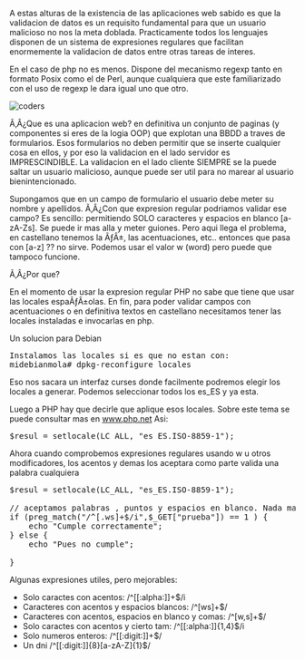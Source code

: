 <p>A estas alturas de la existencia de las aplicaciones web sabido es que la validacion de datos es un requisito fundamental para que un usuario malicioso no nos la meta doblada.
Practicamente todos los lenguajes disponen de un sistema de expresiones regulares que facilitan enormemente la validacion de datos entre otras tareas de interes.</p>
<p>En el caso de php no es menos. Dispone del mecanismo regexp tanto en formato Posix como el de Perl, aunque cualquiera que este familiarizado con el uso de regexp le dara igual uno que otro. </p>
<img src="http://coders.pello.info/images/strips/strip041.jpg" title="que jodidas son algunas expresiones" alt="coders">
<p>Ã‚Â¿Que es una aplicacion web? en definitiva un conjunto de paginas (y componentes si eres de la logia OOP) que explotan una BBDD a traves de formularios. Esos formularios no deben permitir que se inserte cualquier cosa en ellos, y por eso la validacion en el lado servidor es IMPRESCINDIBLE.
La validacion en el lado cliente SIEMPRE se la puede saltar un usuario malicioso, aunque puede ser util para no marear al usuario bienintencionado.</p>

<p>
Supongamos que en un campo de formulario el usuario debe meter su nombre y apellidos. Ã‚Â¿Con que expresion regular podriamos validar ese campo? Es sencillo: permitiendo SOLO caracteres y espacios en blanco [a-zA-Zs]. Se puede ir mas alla y meter guiones. Pero aqui llega el problema, en castellano tenemos la ÃƒÂ±, las acentuaciones, etc.. entonces que pasa con [a-z] ??
no sirve. Podemos usar el valor w (word) pero puede que tampoco funcione.
</p>

<p>Ã‚Â¿Por que?</p>
<p>En el momento de usar la expresion regular PHP no sabe que tiene que usar las locales espaÃƒÂ±olas.
En fin, para poder validar campos con acentuaciones o en definitiva textos en castellano necesitamos tener las locales instaladas e invocarlas en php.</p>

<p>Un solucion para Debian</p>
<pre>
Instalamos las locales si es que no estan con:
midebianmola# dpkg-reconfigure locales
</pre>
<p>
Eso nos sacara un interfaz curses donde facilmente podremos elegir los locales a generar. Podemos seleccionar todos los es_ES y ya esta.</p>

<p>
Luego a PHP hay que decirle que aplique esos locales. Sobre este tema
se puede consultar mas en <a href="http://www.php.net">www.php.net</a> Asi:</p>
<pre>
$resul = setlocale(LC_ALL, "es_ES.ISO-8859-1");
</pre>

<p>Ahora cuando comprobemos expresiones regulares usando w u otros modificadores, los acentos y demas los aceptara como parte valida una palabra cualquiera</p>

<pre>
$resul = setlocale(LC_ALL, "es_ES.ISO-8859-1");

// aceptamos palabras , puntos y espacios en blanco. Nada mas.
if (preg_match("/^[.ws]+$/i",$_GET["prueba"]) == 1 ) {
    echo "Cumple correctamente";
} else {
    echo "Pues no cumple";

}
</pre>

<p>Algunas expresiones utiles, pero mejorables:</p>

<ul>
<li>Solo caractes con acentos: /^[[:alpha:]]+$/i </li>
<li>Caracteres con acentos y espacios blancos: /^[ws]+$/ </li>
<li>Caracteres con acentos, espacios en blanco y comas: /^[w,s]+$/ </li>
<li>Solo caractes con acentos y cierto tam: /^[[:alpha:]]{1,4}$/i </li>
<li>Solo numeros enteros: /^[[:digit:]]+$/ </li>
<li>Un dni /^[[:digit:]]{8}[a-zA-Z]{1}$/ </li>
 </ul>